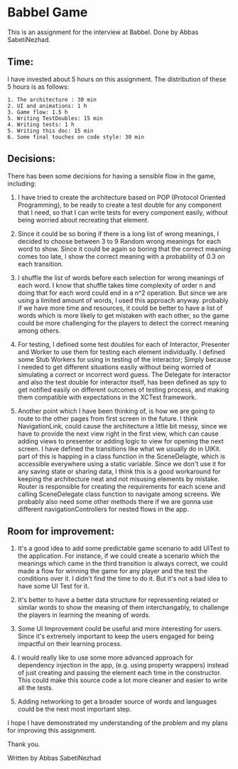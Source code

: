 #  Babbel Game

This is an assignment for the interview at Babbel. Done by Abbas SabetiNezhad.

## Time:

I have invested about 5 hours on this assignment. The distribution of these 5 hours is as follows:

    1. The architecture : 30 min
    2. UI and animations: 1 h
    3. Game flow: 1.5 h
    5. Writing TestDoubles: 15 min
    4. Writing tests: 1 h
    5. Writing this doc: 15 min
    6. Some final touches on code style: 30 min

## Decisions:

There has been some decisions for having a sensible flow in the game, including:

1. I have tried to create the architecture based on POP (Protocol Oriented Programming), to be ready to create a test double for any component that I need, so that I can write tests for every component easily, without being worried about recreating that element.

2. Since it could be so boring if there is a long list of wrong meanings, I decided to choose between 3 to 9 Random wrong meanings for each word to show. Since it could be again so boring that the correct meaning comes too late, I show the correct meaning with a probability of 0.3 on each transition.
    
3. I shuffle the list of words before each selection for wrong meanings of each word. I know that shuffle takes time complexity of order n and doing that for each word could end in a n^2 operation. But since we are using a limited amount of words, I used this approach anyway. probably if we have more time and resources, it could be better to have a list of words which is more likely to get mistaken with each other, so the game could be more challenging for the players to detect the correct meaning among others.
    
4. For testing, I defined some test doubles for each of Interactor, Presenter and Worker to use them for testing each element individually. I defined some Stub Workers for using in testing of the interactor; Simply because I needed to get different situations easily without being worried of simulating a correct or incorrect word guess. The Delegate for interactor and also the test double for interactor itself, has been defined as spy to get notified easily on different outcomes of testing process, and making them compatible with expectations in the XCTest framework.

5. Another point which I have been thinking of, is how we are going to route to the other pages from first screen in the future. I think NavigationLink, could cause the architecture a little bit messy, since we have to provide the next view right in the first view, which can cause adding views to presenter or adding logic to view for opening the next screen. I have defined the transitions like what we usually do in UIKit. part of this is happing in a class function in the SceneDelagte, which is accessible everywhere using a static variable. Since we don't use it for any saving state or sharing data, I think this is a good workaround for keeping the architecture neat and not misusing elements by mistake. Router is responsible for creating the requirements for each scene and calling SceneDelegate class function to navigate among screens. We probably also need some other methods there if we are gonna use different navigationControllers for nested flows in the app.

## Room for improvement:

1. It's a good idea to add some predictable game scenario to add UITest to the application. For instance, if we could create a scenario which the meanings which came in the third transition is always correct, we could made a flow for winning the game for any player and the test the conditions over it. I didn't find the time to do it. But it's not a bad idea to have some UI Test for it.
    
2. It's better to have a better data structure for repressenting related or similar words to show the meaning of them interchangably, to challenge the players in learning the meaning of words.
    
3. Some UI Improvement could be useful and more interesting for users. Since it's extremely important to keep the users engaged for being impactful on their learning process.
    
4. I would really like to use some more advanced approach for dependency injection in the app, (e.g. using property wrappers) instead of just creating and passing the element each time in the constructor. This could make this source code a lot more cleaner and easier to write all the tests.
    
5. Adding networking to get a broader source of words and languages could be the next most important step.
    
    

I hope I have demonstrated my understanding of the problem and my plans for improving this assignment.

Thank you.

Written by Abbas SabetiNezhad
